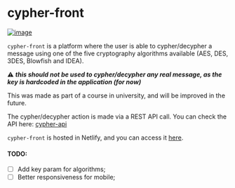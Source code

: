 # cypher-front
[![image](https://img.shields.io/badge/repository-cypher--api-orange)](https://github.com/armr-dev/cypher-api)

`cypher-front` is a platform where the user is able to cypher/decypher a message using one of the five cryptography algorithms available (AES, DES, 3DES, Blowfish and IDEA).

⚠️ _**this should not be used to cypher/decypher any real message, as the key is hardcoded in the application (for now)**_

This was made as part of a course in university, and will be improved in the future.

The cypher/decypher action is made via a REST API call. You can check the API here: [cypher-api](https://github.com/armr-dev/cypher-api)

`cypher-front` is hosted in Netlify, and you can access it [here](https://cypher-uea.netlify.app/).

#### TODO:
 - [ ] Add key param for algorithms;
 - [ ] Better responsiveness for mobile;
